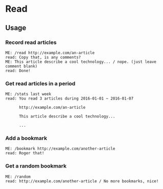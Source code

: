 # Read

## Usage

### Record read articles

```
ME: /read http://example.com/an-article
read: Copy that, is any comments?
ME: This article describe a cool technology... / nope. (just leave comment blank)
read: Done!
```

### Get read articles in a period

```
ME: /stats last week
read: You read 3 articles during 2016-01-01 ~ 2016-01-07
      
      http://example.com/an-article

      This article describe a cool technology...

      ...
```

### Add a bookmark

```
ME: /bookmark http://example.com/another-article
read: Roger that!
```

### Get a random bookmark

```
ME: /random
read: http://example.com/another-article / No more bookmarks, nice!
```
